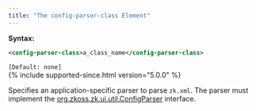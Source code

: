 ```yaml
---
title: "The config-parser-class Element"
---
```


**Syntax:**

```xml
<config-parser-class>a_class_name</config-parser-class>
```

`[Default: none]`  
{% include supported-since.html version="5.0.0" %}

Specifies an application-specific parser to parse `zk.xml`. The parser
must implement the
[org.zkoss.zk.ui.util.ConfigParser](https://www.zkoss.org/javadoc/latest/zk/org/zkoss/zk/ui/util/ConfigParser.html)
interface.


